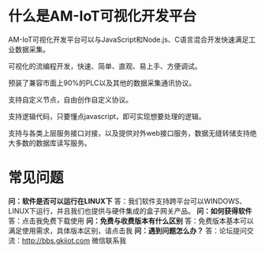 # 什么是AM-IoT可视化开发平台
AM-IoT可视化开发平台可以与JavaScript和Node.js、C语言混合开发快速满足工业数据采集。

可视化的流编程开发，快速、简单、直观、易上手、方便调试。

预装了兼容市面上90%的PLC以及其他的数据采集通讯协议。

支持自定义节点，自由创作自定义协议。

支持逻辑代码，只要懂点javascript，即可实现想要处理的逻辑。

支持与各类上层服务接口对接，以及提供对外web接口服务，数据无缝转储支持绝大多数的数据库读写服务。
# 常见问题
**问：软件是否可以运行在LINUX下**
答：我们软件支持跨平台可以WINDOWS、LINUX下运行，并且我们也提供与硬件集成的盒子网关产品。
**问：如何获得软件**
答：点击我免费下载使用
**问：免费与收费版本有什么区别**
答：免费版本基本可以满足使用需求，具体版本区别，请点击我
**问：遇到问题怎么办？**
答：论坛提问交流：http://bbs.gkiiot.com
微信联系我

